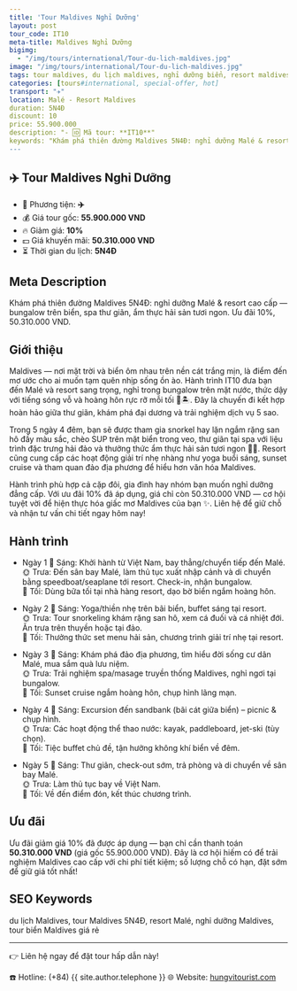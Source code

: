 ```yaml
---
title: 'Tour Maldives Nghỉ Dưỡng'
layout: post
tour_code: IT10
meta-title: Maldives Nghỉ Dưỡng
bigimg:
  - "/img/tours/international/Tour-du-lich-maldives.jpg"
image: "/img/tours/international/Tour-du-lich-maldives.jpg"
tags: tour maldives, du lịch maldives, nghỉ dưỡng biển, resort maldives, tour quốc tế
categories: [tours#international, special-offer, hot]
transport: "✈️"
location: Malé - Resort Maldives
duration: 5N4Đ
discount: 10
price: 55.900.000
description: "- 🆔 Mã tour: **IT10**"
keywords: "Khám phá thiên đường Maldives 5N4Đ: nghỉ dưỡng Malé & resort cao cấp — bungalow trên biển, spa thư giãn, ẩm thực hải sản tươi ngon. Ưu đãi 10%, 50.310.000 VND."
---
```


## ✈️ Tour Maldives Nghỉ Dưỡng



- 🚗 Phương tiện: **✈️**
- 💰 Giá tour gốc: **55.900.000 VND**
- 🔥 Giảm giá: **10%**
- 💵 Giá khuyến mãi: **50.310.000 VND**
- ⏳ Thời gian du lịch: **5N4Đ**

## Meta Description
Khám phá thiên đường Maldives 5N4Đ: nghỉ dưỡng Malé & resort cao cấp — bungalow trên biển, spa thư giãn, ẩm thực hải sản tươi ngon. Ưu đãi 10%, 50.310.000 VND.

## Giới thiệu
Maldives — nơi mặt trời và biển ôm nhau trên nền cát trắng mịn, là điểm đến mơ ước cho ai muốn tạm quên nhịp sống ồn ào. Hành trình IT10 đưa bạn đến Malé và resort sang trọng, nghỉ trong bungalow trên mặt nước, thức dậy với tiếng sóng vỗ và hoàng hôn rực rỡ mỗi tối 🌅🏝️. Đây là chuyến đi kết hợp hoàn hảo giữa thư giãn, khám phá đại dương và trải nghiệm dịch vụ 5 sao.

Trong 5 ngày 4 đêm, bạn sẽ được tham gia snorkel hay lặn ngắm rặng san hô đầy màu sắc, chèo SUP trên mặt biển trong veo, thư giãn tại spa với liệu trình đặc trưng hải đảo và thưởng thức ẩm thực hải sản tươi ngon 🐠🍤. Resort cũng cung cấp các hoạt động giải trí nhẹ nhàng như yoga buổi sáng, sunset cruise và tham quan đảo địa phương để hiểu hơn văn hóa Maldives.

Hành trình phù hợp cả cặp đôi, gia đình hay nhóm bạn muốn nghỉ dưỡng đẳng cấp. Với ưu đãi 10% đã áp dụng, giá chỉ còn 50.310.000 VND — cơ hội tuyệt vời để hiện thực hóa giấc mơ Maldives của bạn ✨. Liên hệ để giữ chỗ và nhận tư vấn chi tiết ngay hôm nay!

## Hành trình
- Ngày 1
  🌅 Sáng: Khởi hành từ Việt Nam, bay thẳng/chuyển tiếp đến Malé.  
  🌞 Trưa: Đến sân bay Malé, làm thủ tục xuất nhập cảnh và di chuyển bằng speedboat/seaplane tới resort. Check-in, nhận bungalow.  
  🌙 Tối: Dùng bữa tối tại nhà hàng resort, dạo bờ biển ngắm hoàng hôn.

- Ngày 2
  🌅 Sáng: Yoga/thiền nhẹ trên bãi biển, buffet sáng tại resort.  
  🌞 Trưa: Tour snorkeling khám rặng san hô, xem cá đuối và cá nhiệt đới. Ăn trưa trên thuyền hoặc tại đảo.  
  🌙 Tối: Thưởng thức set menu hải sản, chương trình giải trí nhẹ tại resort.

- Ngày 3
  🌅 Sáng: Khám phá đảo địa phương, tìm hiểu đời sống cư dân Malé, mua sắm quà lưu niệm.  
  🌞 Trưa: Trải nghiệm spa/masage truyền thống Maldives, nghỉ ngơi tại bungalow.  
  🌙 Tối: Sunset cruise ngắm hoàng hôn, chụp hình lãng mạn.

- Ngày 4
  🌅 Sáng: Excursion đến sandbank (bãi cát giữa biển) – picnic & chụp hình.  
  🌞 Trưa: Các hoạt động thể thao nước: kayak, paddleboard, jet-ski (tùy chọn).  
  🌙 Tối: Tiệc buffet chủ đề, tận hưởng không khí biển về đêm.

- Ngày 5
  🌅 Sáng: Thư giãn, check-out sớm, trả phòng và di chuyển về sân bay Malé.  
  🌞 Trưa: Làm thủ tục bay về Việt Nam.  
  🌙 Tối: Về đến điểm đón, kết thúc chương trình.

## Ưu đãi
Ưu đãi giảm giá 10% đã được áp dụng — bạn chỉ cần thanh toán **50.310.000 VND** (giá gốc 55.900.000 VND). Đây là cơ hội hiếm có để trải nghiệm Maldives cao cấp với chi phí tiết kiệm; số lượng chỗ có hạn, đặt sớm để giữ giá tốt nhất!

## SEO Keywords
du lịch Maldives, tour Maldives 5N4Đ, resort Malé, nghỉ dưỡng Maldives, tour biển Maldives giá rẻ

---

👉 Liên hệ ngay để đặt tour hấp dẫn này!

☎️ Hotline: (+84) {{ site.author.telephone }}
🌐 Website: [hungvitourist.com](https://hungvitourist.com)

